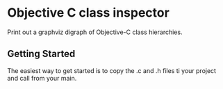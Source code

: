 # Objective C class inspector

Print out a graphviz digraph of Objective-C class hierarchies.

## Getting Started

The easiest way to get started is to copy the .c and .h files ti your
project and call from your main.
